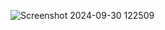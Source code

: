 ![Screenshot 2024-09-30 122509](https://github.com/user-attachments/assets/3a73e4e0-68eb-4b57-92ec-5040e5fbedad)
